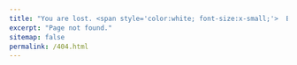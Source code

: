 ```yaml
---
title: "You are lost. <span style='color:white; font-size:x-small;'>  B64 ZGVib3JhaA==</span>"
excerpt: "Page not found."
sitemap: false
permalink: /404.html
---
```


<script>
    const contents = [
        `
        <img src="/files/misc/outer.gif" alt="Timber Hearth">
        <br> <br>
        <button onclick="document.getElementById('audioPlayer').play()" 
                style="background-color:rgb(0, 0, 0); color: white; border: none; padding: 10px 20px; font-size: 16px; border-radius: 5px; cursor: pointer;">
            New expedition ♫
        </button>
        <audio id="audioPlayer" loop>
          <source src="/files/misc/campfire_song.mp3" type="audio/mpeg">
        </audio>
        <br> <br>
        <strong>Game</strong>: <em>Outer Wilds</em> - Möbius, Annapurna Interactive <br>
        <strong>Music</strong>: <em>Campfire Song</em> - Andrew Prahlow
        `,

        `
        <img src="/files/misc/lost_in_translation.gif" alt="Tokyo">
        <br> <br>
        <button onclick="document.getElementById('audioPlayer').play()" 
                style="background-color:rgb(0, 0, 0); color: white; border: none; padding: 10px 20px; font-size: 16px; border-radius: 5px; cursor: pointer;">
            Everyone wants to be found ♫
        </button>
        <audio id="audioPlayer" loop>
          <source src="/files/misc/just_like_honey.mp3" type="audio/mpeg">
        </audio>
        <br> <br>
        <strong>Movie</strong>: <em>Lost in Translation</em> - Sofia Coppola <br>
        <strong>Music</strong>: <em>Just Like Honey</em> - The Jesus and Mary Chain
        `,

        `
        <img src="/files/misc/before_sunset.gif" alt="Paris">
        <br> <br>
        <button onclick="document.getElementById('audioPlayer').play()" 
                style="background-color:rgb(0, 0, 0); color: white; border: none; padding: 10px 20px; font-size: 16px; border-radius: 5px; cursor: pointer;">
            Baby, you are gonna miss that plane ♫
        </button>
        <audio id="audioPlayer" loop>
          <source src="/files/misc/just_in_time.mp3" type="audio/mpeg">
        </audio>
        <br> <br>
        <strong>Movie</strong>: <em>Before Sunset</em> - Richard Linklater <br>
        <strong>Music</strong>: <em>Just In Time</em> - Nina Simone
        `,

        `
        <img src="/files/misc/californication.gif" alt="Los Angeles">
        <br> <br>
        <button onclick="document.getElementById('audioPlayer').play()" 
                style="background-color:rgb(0, 0, 0); color: white; border: none; padding: 10px 20px; font-size: 16px; border-radius: 5px; cursor: pointer;">
            It was the best of times, if only someone had told me ♫
        </button>
        <audio id="audioPlayer" loop>
          <source src="/files/misc/you_cant_always_get_what_you_want.mp3" type="audio/mpeg">
        </audio>
        <br> <br>
        <strong>Show</strong>: <em>Californication</em> - Tom Kapinos <br>
        <strong>Music</strong>: <em>You Can't Always Get What You Want</em> - The Rolling Stones
        `,

        `
        <img src="/files/misc/dragon_ball.gif" alt="Kame House">
        <br> <br>
        <button onclick="document.getElementById('audioPlayer').play()" 
                style="background-color:rgb(0, 0, 0); color: white; border: none; padding: 10px 20px; font-size: 16px; border-radius: 5px; cursor: pointer;">
            Where is your tail? ♫
        </button>
        <audio id="audioPlayer" loop>
          <source src="/files/misc/romantic_ageru_yo.mp3" type="audio/mpeg">
        </audio>
        <br> <br>
        <strong>Anime</strong>: <em>Dragon Ball</em> - Akira Toriyama <br>
        <strong>Music</strong>: <em>Romantic Ageru Yo</em> - Ushio Hashimoto
        `,

        `
        <img src="/files/misc/trainspotting.gif" alt="Edinburgh">
        <br> <br>
        <button onclick="document.getElementById('audioPlayer').play()" 
                style="background-color:rgb(0, 0, 0); color: white; border: none; padding: 10px 20px; font-size: 16px; border-radius: 5px; cursor: pointer;">
            Choose life ♫
        </button>
        <audio id="audioPlayer" loop>
          <source src="/files/misc/born_slippy.mp3" type="audio/mpeg">
        </audio>
        <br> <br>
        <strong>Movie</strong>: <em>T2 Trainspotting</em> - Dany Boyle <br>
        <strong>Music</strong>: <em>Born Slippy</em> - Underworld
        `,

        `
        <img src="/files/misc/bojack.gif" alt="Sea of dreams">
        <br> <br>
        <button onclick="document.getElementById('audioPlayer').play()" 
                style="background-color:rgb(0, 0, 0); color: white; border: none; padding: 10px 20px; font-size: 16px; border-radius: 5px; cursor: pointer;">
            But it's a nice night, huh? ♫
        </button>
        <audio id="audioPlayer" loop>
          <source src="/files/misc/under_the_pressure.mp3" type="audio/mpeg">
        </audio>
        <br> <br>
        <strong>Show</strong>: <em>Bojack Horseman</em> - Raphael Bob-Waksberg <br>
        <strong>Music</strong>: <em>Under The Pressure</em> - The War On Drugs
        `,

        `
        <img src="/files/misc/koro_sensei.gif" alt="Moon">
        <br> <br>
        <button onclick="document.getElementById('audioPlayer').play()" 
                style="background-color:rgb(0, 0, 0); color: white; border: none; padding: 10px 20px; font-size: 16px; border-radius: 5px; cursor: pointer;">
            How could I teach anyone if I didn’t grow and learn day by day? ♫
        </button>
        <audio id="audioPlayer" loop>
          <source src="/files/misc/ansatsu_kyoushitsu.mp3" type="audio/mpeg">
        </audio>
        <br> <br>
        <strong>Show</strong>: <em>Assassination Classroom</em> - Yūsei Matsui <br>
        <strong>Music</strong>: <em>Mata Kimi Ni Aeru</em> - Shion Miyawaki
        `,

        `
        <img src="/files/misc/drive.gif" alt="Highway">
        <br> <br>
        <button onclick="document.getElementById('audioPlayer').play()" 
                style="background-color:rgb(0, 0, 0); color: white; border: none; padding: 10px 20px; font-size: 16px; border-radius: 5px; cursor: pointer;">
            Literally me ♫
        </button>
        <audio id="audioPlayer" loop>
          <source src="/files/misc/a_real_hero.mp3" type="audio/mpeg">
        </audio>
        <br> <br>
        <strong>Movie</strong>: <em>Drive</em> - Nicolas Winding Refn <br>
        <strong>Music</strong>: <em>A Real Hero</em> - College & Electric Youth
        `,

        `
        <img src="/files/misc/aftersun.gif" alt="Turkey">
        <br> <br>
        <button onclick="document.getElementById('audioPlayer').play()" 
                style="background-color:rgb(0, 0, 0); color: white; border: none; padding: 10px 20px; font-size: 16px; border-radius: 5px; cursor: pointer;">
            I think it's nice that we share the same sky ♫
        </button>
        <audio id="audioPlayer" loop>
          <source src="/files/misc/under_pressure.mp3" type="audio/mpeg">
        </audio>

        <br> <br>
        <strong>Movie</strong>: <em>Aftersun</em> - Charlotte Wells <br>
        <strong>Music</strong>: <em>Under Pressure</em> - Queen & David Bowie
        `,

        `
        <img src="/files/misc/jojo_rabbit.gif" alt="Germany">
        <br> <br>
        <button onclick="document.getElementById('audioPlayer').play()" 
                style="background-color:rgb(0, 0, 0); color: white; border: none; padding: 10px 20px; font-size: 16px; border-radius: 5px; cursor: pointer;">
            Let everything happen to you ♫
        </button>
        <audio id="audioPlayer" loop>
          <source src="/files/misc/helden.mp3" type="audio/mpeg">
        </audio>
        <br> <br>
        <strong>Movie</strong>: <em>Jojo Rabbit</em> - Taika Waititi <br>
        <strong>Music</strong>: <em>Helden</em> - David Bowie
        `,

        `
        <img src="/files/misc/breakfast_club.gif" alt="High School">
        <br> <br>
        <button onclick="document.getElementById('audioPlayer').play()" 
                style="background-color:rgb(0, 0, 0); color: white; border: none; padding: 10px 20px; font-size: 16px; border-radius: 5px; cursor: pointer;">
            You see us as you want to see us ♫
        </button>
        <audio id="audioPlayer" loop>
          <source src="/files/misc/dont_you_forget_about_me.mp3" type="audio/mpeg">
        </audio>
        <br> <br>
        <strong>Movie</strong>: <em>The Breakfast Club</em> - John Hughes <br>
        <strong>Music</strong>: <em>Don't You Forget About Me</em> - Simple Minds
        `,

        `
        <img src="/files/misc/big.gif" alt="Toys'r'us">
        <br> <br>
        <button onclick="document.getElementById('audioPlayer').play()" 
                style="background-color:rgb(0, 0, 0); color: white; border: none; padding: 10px 20px; font-size: 16px; border-radius: 5px; cursor: pointer;">
            Everyday, after school ♫
        </button>
        <audio id="audioPlayer" loop>
          <source src="/files/misc/heart_and_soul.mp3" type="audio/mpeg">
        </audio>
        <br> <br>
        <strong>Movie</strong>: <em>Big</em> - Penny Marshall <br>
        <strong>Music</strong>: <em>Heart & Soul</em> - Howard Shore
        `,

        `
        <img src="/files/misc/once_upon_a_time.gif" alt="Lower East Side">
        <br> <br>
        <button onclick="document.getElementById('audioPlayer').play()" 
                style="background-color:rgb(0, 0, 0); color: white; border: none; padding: 10px 20px; font-size: 16px; border-radius: 5px; cursor: pointer;">
            Been waiting long? ♫
        </button>
        <audio id="audioPlayer" loop>
          <source src="/files/misc/deborah_theme.mp3" type="audio/mpeg">
        </audio>
        <br> <br>
        <strong>Movie</strong>: <em>Once Upon a Time in America</em> - Sergio Leone <br>
        <strong>Music</strong>: <em>Deborah's Theme</em> - Ennio Morricone <span style='color:white;'> stegano tsunami psswrd tempsperdu </span>
        `,        
        
        `
        <img src="/files/misc/itineraire.gif" alt="Afrique">
        <br> <br>
        <button onclick="document.getElementById('audioPlayer').play()" 
                style="background-color:rgb(0, 0, 0); color: white; border: none; padding: 10px 20px; font-size: 16px; border-radius: 5px; cursor: pointer;">
            N'aie jamais l'air étonné ♫
        </button>
        <audio id="audioPlayer" loop>
          <source src="/files/misc/qui_me_dira.mp3" type="audio/mpeg">
        </audio>
        <br> <br>
        <strong>Movie</strong>: <em>Itinéraire d'un enfant gâté</em> - Claude Lelouch <br>
        <strong>Music</strong>: <em>Qui me dira</em> - Francis Lai & Nicole Croisille 
        `,
        
        `
        <img src="/files/misc/new_york_new_york.gif" alt="New York">
        <br> <br>
        <button onclick="document.getElementById('audioPlayer').play()" 
                style="background-color:rgb(0, 0, 0); color: white; border: none; padding: 10px 20px; font-size: 16px; border-radius: 5px; cursor: pointer;">
            A major chord ♫
        </button>
        <audio id="audioPlayer" loop>
          <source src="/files/misc/new_york_new_york.mp3" type="audio/mpeg">
        </audio>
        <br> <br>
        <strong>Movie</strong>: <em>New York, New York</em> - Martin Scorsese <br>
        <strong>Music</strong>: <em>Theme From New York, New York</em> - Ralph Burns 
        `,

        `
        <img src="/files/misc/totoro.gif" alt="Bus Stop">
        <br> <br>
        <button onclick="document.getElementById('audioPlayer').play()" 
                style="background-color:rgb(0, 0, 0); color: white; border: none; padding: 10px 20px; font-size: 16px; border-radius: 5px; cursor: pointer;">
            Always wanted to have a haunted house ♫
        </button>
        <audio id="audioPlayer" loop>
          <source src="/files/misc/totoro.mp3" type="audio/mpeg">
        </audio>
        <br> <br>
        <strong>Anime</strong>: <em>My Neighbor Totoro</em> - Hayao Miyazaki <br>
        <strong>Music</strong>: <em>Tonari No Totoro</em> - Joe Hisaishi
        `
    ];

    document.write(contents[Math.floor(Math.random() * contents.length)]);
</script>
